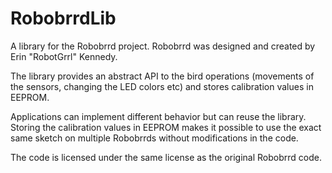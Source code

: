 RobobrrdLib
===========

A library for the Robobrrd project. Robobrrd was designed and created by Erin "RobotGrrl" Kennedy.

The library provides an abstract API to the bird operations (movements of the sensors, changing the LED colors etc) and stores calibration values in EEPROM.

Applications can implement different behavior but can reuse the library. Storing the calibration values in EEPROM makes it possible to use the exact same sketch on multiple Robobrrds without modifications in the code.

The code is licensed under the same license as the original Robobrrd code.
